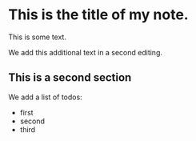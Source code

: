 # This is the title of my **note**.

This is some text.

We add this additional text in a second editing.

## This is a second section

We add a list of todos:
- first
- second
- third
